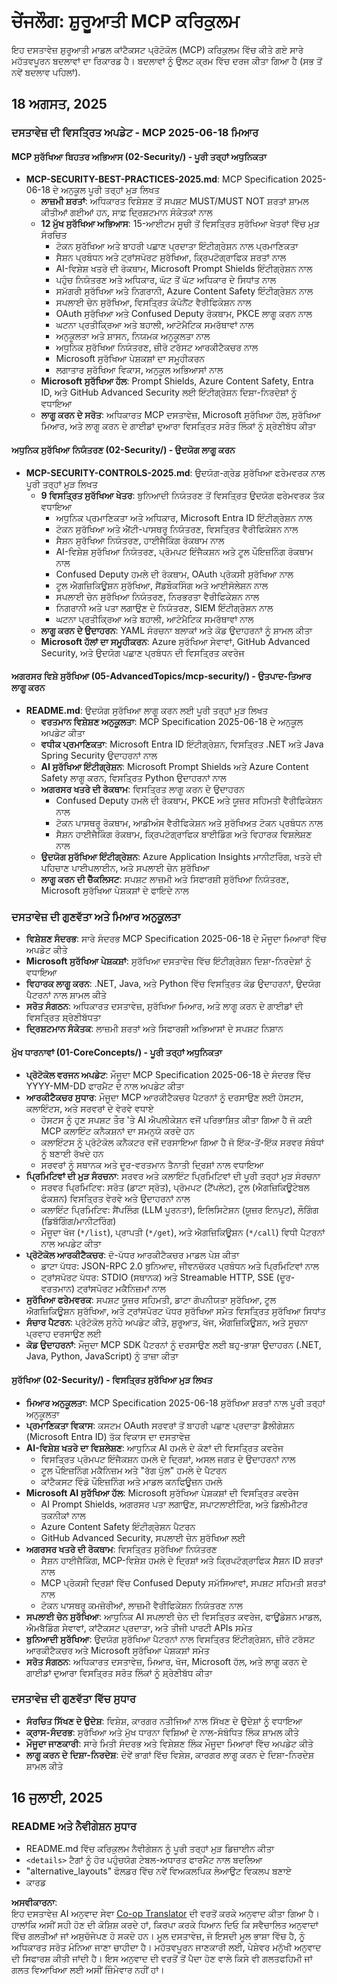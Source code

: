 <!--
CO_OP_TRANSLATOR_METADATA:
{
  "original_hash": "245b03ae1e7973094fe82b8051ae0939",
  "translation_date": "2025-08-18T16:23:57+00:00",
  "source_file": "changelog.md",
  "language_code": "pa"
}
-->
# ਚੇਂਜਲੌਗ: ਸ਼ੁਰੂਆਤੀ MCP ਕਰਿਕੁਲਮ

ਇਹ ਦਸਤਾਵੇਜ਼ ਸ਼ੁਰੂਆਤੀ ਮਾਡਲ ਕਾਂਟੈਕਸਟ ਪ੍ਰੋਟੋਕੋਲ (MCP) ਕਰਿਕੁਲਮ ਵਿੱਚ ਕੀਤੇ ਗਏ ਸਾਰੇ ਮਹੱਤਵਪੂਰਨ ਬਦਲਾਵਾਂ ਦਾ ਰਿਕਾਰਡ ਹੈ। ਬਦਲਾਵਾਂ ਨੂੰ ਉਲਟ ਕ੍ਰਮ ਵਿੱਚ ਦਰਜ ਕੀਤਾ ਗਿਆ ਹੈ (ਸਭ ਤੋਂ ਨਵੇਂ ਬਦਲਾਵ ਪਹਿਲਾਂ).

## 18 ਅਗਸਤ, 2025

### ਦਸਤਾਵੇਜ਼ ਦੀ ਵਿਸਤ੍ਰਿਤ ਅਪਡੇਟ - MCP 2025-06-18 ਮਿਆਰ

#### MCP ਸੁਰੱਖਿਆ ਬਿਹਤਰ ਅਭਿਆਸ (02-Security/) - ਪੂਰੀ ਤਰ੍ਹਾਂ ਅਧੁਨਿਕਤਾ
- **MCP-SECURITY-BEST-PRACTICES-2025.md**: MCP Specification 2025-06-18 ਦੇ ਅਨੁਕੂਲ ਪੂਰੀ ਤਰ੍ਹਾਂ ਮੁੜ ਲਿਖਤ
  - **ਲਾਜ਼ਮੀ ਸ਼ਰਤਾਂ**: ਅਧਿਕਾਰਤ ਵਿਸ਼ੇਸ਼ਣ ਤੋਂ ਸਪਸ਼ਟ MUST/MUST NOT ਸ਼ਰਤਾਂ ਸ਼ਾਮਲ ਕੀਤੀਆਂ ਗਈਆਂ ਹਨ, ਸਾਫ਼ ਦ੍ਰਿਸ਼ਟਮਾਨ ਸੰਕੇਤਕਾਂ ਨਾਲ
  - **12 ਮੁੱਖ ਸੁਰੱਖਿਆ ਅਭਿਆਸ**: 15-ਆਈਟਮ ਸੂਚੀ ਤੋਂ ਵਿਸਤ੍ਰਿਤ ਸੁਰੱਖਿਆ ਖੇਤਰਾਂ ਵਿੱਚ ਮੁੜ ਸੰਰਚਿਤ
    - ਟੋਕਨ ਸੁਰੱਖਿਆ ਅਤੇ ਬਾਹਰੀ ਪਛਾਣ ਪ੍ਰਦਾਤਾ ਇੰਟੀਗ੍ਰੇਸ਼ਨ ਨਾਲ ਪ੍ਰਮਾਣਿਕਤਾ
    - ਸੈਸ਼ਨ ਪ੍ਰਬੰਧਨ ਅਤੇ ਟ੍ਰਾਂਸਪੋਰਟ ਸੁਰੱਖਿਆ, ਕ੍ਰਿਪਟੋਗ੍ਰਾਫਿਕ ਸ਼ਰਤਾਂ ਨਾਲ
    - AI-ਵਿਸ਼ੇਸ਼ ਖਤਰੇ ਦੀ ਰੋਕਥਾਮ, Microsoft Prompt Shields ਇੰਟੀਗ੍ਰੇਸ਼ਨ ਨਾਲ
    - ਪਹੁੰਚ ਨਿਯੰਤਰਣ ਅਤੇ ਅਧਿਕਾਰ, ਘੱਟ ਤੋਂ ਘੱਟ ਅਧਿਕਾਰ ਦੇ ਸਿਧਾਂਤ ਨਾਲ
    - ਸਮੱਗਰੀ ਸੁਰੱਖਿਆ ਅਤੇ ਨਿਗਰਾਨੀ, Azure Content Safety ਇੰਟੀਗ੍ਰੇਸ਼ਨ ਨਾਲ
    - ਸਪਲਾਈ ਚੇਨ ਸੁਰੱਖਿਆ, ਵਿਸਤ੍ਰਿਤ ਕੰਪੋਨੈਂਟ ਵੈਰੀਫਿਕੇਸ਼ਨ ਨਾਲ
    - OAuth ਸੁਰੱਖਿਆ ਅਤੇ Confused Deputy ਰੋਕਥਾਮ, PKCE ਲਾਗੂ ਕਰਨ ਨਾਲ
    - ਘਟਨਾ ਪ੍ਰਤੀਕ੍ਰਿਆ ਅਤੇ ਬਹਾਲੀ, ਆਟੋਮੈਟਿਕ ਸਮਰੱਥਾਵਾਂ ਨਾਲ
    - ਅਨੁਕੂਲਤਾ ਅਤੇ ਸ਼ਾਸਨ, ਨਿਯਮਕ ਅਨੁਕੂਲਤਾ ਨਾਲ
    - ਅਧੁਨਿਕ ਸੁਰੱਖਿਆ ਨਿਯੰਤਰਣ, ਜ਼ੀਰੋ ਟਰੱਸਟ ਆਰਕੀਟੈਕਚਰ ਨਾਲ
    - Microsoft ਸੁਰੱਖਿਆ ਪੇਸ਼ਕਸ਼ਾਂ ਦਾ ਸਮੂਹੀਕਰਨ
    - ਲਗਾਤਾਰ ਸੁਰੱਖਿਆ ਵਿਕਾਸ, ਅਨੁਕੂਲ ਅਭਿਆਸਾਂ ਨਾਲ
  - **Microsoft ਸੁਰੱਖਿਆ ਹੱਲ**: Prompt Shields, Azure Content Safety, Entra ID, ਅਤੇ GitHub Advanced Security ਲਈ ਇੰਟੀਗ੍ਰੇਸ਼ਨ ਦਿਸ਼ਾ-ਨਿਰਦੇਸ਼ਾਂ ਨੂੰ ਵਧਾਇਆ
  - **ਲਾਗੂ ਕਰਨ ਦੇ ਸਰੋਤ**: ਅਧਿਕਾਰਤ MCP ਦਸਤਾਵੇਜ਼, Microsoft ਸੁਰੱਖਿਆ ਹੱਲ, ਸੁਰੱਖਿਆ ਮਿਆਰ, ਅਤੇ ਲਾਗੂ ਕਰਨ ਦੇ ਗਾਈਡਾਂ ਦੁਆਰਾ ਵਿਸਤ੍ਰਿਤ ਸਰੋਤ ਲਿੰਕਾਂ ਨੂੰ ਸ਼੍ਰੇਣੀਬੱਧ ਕੀਤਾ

#### ਅਧੁਨਿਕ ਸੁਰੱਖਿਆ ਨਿਯੰਤਰਣ (02-Security/) - ਉਦਯੋਗ ਲਾਗੂ ਕਰਨ
- **MCP-SECURITY-CONTROLS-2025.md**: ਉਦਯੋਗ-ਗ੍ਰੇਡ ਸੁਰੱਖਿਆ ਫਰੇਮਵਰਕ ਨਾਲ ਪੂਰੀ ਤਰ੍ਹਾਂ ਮੁੜ ਲਿਖਤ
  - **9 ਵਿਸਤ੍ਰਿਤ ਸੁਰੱਖਿਆ ਖੇਤਰ**: ਬੁਨਿਆਦੀ ਨਿਯੰਤਰਣ ਤੋਂ ਵਿਸਤ੍ਰਿਤ ਉਦਯੋਗ ਫਰੇਮਵਰਕ ਤੱਕ ਵਧਾਇਆ
    - ਅਧੁਨਿਕ ਪ੍ਰਮਾਣਿਕਤਾ ਅਤੇ ਅਧਿਕਾਰ, Microsoft Entra ID ਇੰਟੀਗ੍ਰੇਸ਼ਨ ਨਾਲ
    - ਟੋਕਨ ਸੁਰੱਖਿਆ ਅਤੇ ਐਂਟੀ-ਪਾਸਥਰੂ ਨਿਯੰਤਰਣ, ਵਿਸਤ੍ਰਿਤ ਵੈਰੀਫਿਕੇਸ਼ਨ ਨਾਲ
    - ਸੈਸ਼ਨ ਸੁਰੱਖਿਆ ਨਿਯੰਤਰਣ, ਹਾਈਜੈਕਿੰਗ ਰੋਕਥਾਮ ਨਾਲ
    - AI-ਵਿਸ਼ੇਸ਼ ਸੁਰੱਖਿਆ ਨਿਯੰਤਰਣ, ਪ੍ਰੋਮਪਟ ਇੰਜੈਕਸ਼ਨ ਅਤੇ ਟੂਲ ਪੌਇਜ਼ਨਿੰਗ ਰੋਕਥਾਮ ਨਾਲ
    - Confused Deputy ਹਮਲੇ ਦੀ ਰੋਕਥਾਮ, OAuth ਪ੍ਰੋਕਸੀ ਸੁਰੱਖਿਆ ਨਾਲ
    - ਟੂਲ ਐਗਜ਼ਿਕਿਊਸ਼ਨ ਸੁਰੱਖਿਆ, ਸੈਂਡਬੌਕਸਿੰਗ ਅਤੇ ਆਈਸੋਲੇਸ਼ਨ ਨਾਲ
    - ਸਪਲਾਈ ਚੇਨ ਸੁਰੱਖਿਆ ਨਿਯੰਤਰਣ, ਨਿਰਭਰਤਾ ਵੈਰੀਫਿਕੇਸ਼ਨ ਨਾਲ
    - ਨਿਗਰਾਨੀ ਅਤੇ ਪਤਾ ਲਗਾਉਣ ਦੇ ਨਿਯੰਤਰਣ, SIEM ਇੰਟੀਗ੍ਰੇਸ਼ਨ ਨਾਲ
    - ਘਟਨਾ ਪ੍ਰਤੀਕ੍ਰਿਆ ਅਤੇ ਬਹਾਲੀ, ਆਟੋਮੈਟਿਕ ਸਮਰੱਥਾਵਾਂ ਨਾਲ
  - **ਲਾਗੂ ਕਰਨ ਦੇ ਉਦਾਹਰਨ**: YAML ਸੰਰਚਨਾ ਬਲਾਕਾਂ ਅਤੇ ਕੋਡ ਉਦਾਹਰਨਾਂ ਨੂੰ ਸ਼ਾਮਲ ਕੀਤਾ
  - **Microsoft ਹੱਲਾਂ ਦਾ ਸਮੂਹੀਕਰਨ**: Azure ਸੁਰੱਖਿਆ ਸੇਵਾਵਾਂ, GitHub Advanced Security, ਅਤੇ ਉਦਯੋਗ ਪਛਾਣ ਪ੍ਰਬੰਧਨ ਦੀ ਵਿਸਤ੍ਰਿਤ ਕਵਰੇਜ

#### ਅਗਰਸਰ ਵਿਸ਼ੇ ਸੁਰੱਖਿਆ (05-AdvancedTopics/mcp-security/) - ਉਤਪਾਦ-ਤਿਆਰ ਲਾਗੂ ਕਰਨ
- **README.md**: ਉਦਯੋਗ ਸੁਰੱਖਿਆ ਲਾਗੂ ਕਰਨ ਲਈ ਪੂਰੀ ਤਰ੍ਹਾਂ ਮੁੜ ਲਿਖਤ
  - **ਵਰਤਮਾਨ ਵਿਸ਼ੇਸ਼ਣ ਅਨੁਕੂਲਤਾ**: MCP Specification 2025-06-18 ਦੇ ਅਨੁਕੂਲ ਅਪਡੇਟ ਕੀਤਾ
  - **ਵਧੀਕ ਪ੍ਰਮਾਣਿਕਤਾ**: Microsoft Entra ID ਇੰਟੀਗ੍ਰੇਸ਼ਨ, ਵਿਸਤ੍ਰਿਤ .NET ਅਤੇ Java Spring Security ਉਦਾਹਰਨਾਂ ਨਾਲ
  - **AI ਸੁਰੱਖਿਆ ਇੰਟੀਗ੍ਰੇਸ਼ਨ**: Microsoft Prompt Shields ਅਤੇ Azure Content Safety ਲਾਗੂ ਕਰਨ, ਵਿਸਤ੍ਰਿਤ Python ਉਦਾਹਰਨਾਂ ਨਾਲ
  - **ਅਗਰਸਰ ਖਤਰੇ ਦੀ ਰੋਕਥਾਮ**: ਵਿਸਤ੍ਰਿਤ ਲਾਗੂ ਕਰਨ ਦੇ ਉਦਾਹਰਨ
    - Confused Deputy ਹਮਲੇ ਦੀ ਰੋਕਥਾਮ, PKCE ਅਤੇ ਯੂਜ਼ਰ ਸਹਿਮਤੀ ਵੈਰੀਫਿਕੇਸ਼ਨ ਨਾਲ
    - ਟੋਕਨ ਪਾਸਥਰੂ ਰੋਕਥਾਮ, ਆਡੀਅੰਸ ਵੈਰੀਫਿਕੇਸ਼ਨ ਅਤੇ ਸੁਰੱਖਿਅਤ ਟੋਕਨ ਪ੍ਰਬੰਧਨ ਨਾਲ
    - ਸੈਸ਼ਨ ਹਾਈਜੈਕਿੰਗ ਰੋਕਥਾਮ, ਕ੍ਰਿਪਟੋਗ੍ਰਾਫਿਕ ਬਾਈਡਿੰਗ ਅਤੇ ਵਿਹਾਰਕ ਵਿਸ਼ਲੇਸ਼ਣ ਨਾਲ
  - **ਉਦਯੋਗ ਸੁਰੱਖਿਆ ਇੰਟੀਗ੍ਰੇਸ਼ਨ**: Azure Application Insights ਮਾਨੀਟਰਿੰਗ, ਖਤਰੇ ਦੀ ਪਹਿਚਾਣ ਪਾਈਪਲਾਈਨ, ਅਤੇ ਸਪਲਾਈ ਚੇਨ ਸੁਰੱਖਿਆ
  - **ਲਾਗੂ ਕਰਨ ਦੀ ਚੈੱਕਲਿਸਟ**: ਸਪਸ਼ਟ ਲਾਜ਼ਮੀ ਅਤੇ ਸਿਫਾਰਸ਼ੀ ਸੁਰੱਖਿਆ ਨਿਯੰਤਰਣ, Microsoft ਸੁਰੱਖਿਆ ਪੇਸ਼ਕਸ਼ਾਂ ਦੇ ਫਾਇਦੇ ਨਾਲ

### ਦਸਤਾਵੇਜ਼ ਦੀ ਗੁਣਵੱਤਾ ਅਤੇ ਮਿਆਰ ਅਨੁਕੂਲਤਾ
- **ਵਿਸ਼ੇਸ਼ਣ ਸੰਦਰਭ**: ਸਾਰੇ ਸੰਦਰਭ MCP Specification 2025-06-18 ਦੇ ਮੌਜੂਦਾ ਮਿਆਰਾਂ ਵਿੱਚ ਅਪਡੇਟ ਕੀਤੇ
- **Microsoft ਸੁਰੱਖਿਆ ਪੇਸ਼ਕਸ਼ਾਂ**: ਸੁਰੱਖਿਆ ਦਸਤਾਵੇਜ਼ ਵਿੱਚ ਇੰਟੀਗ੍ਰੇਸ਼ਨ ਦਿਸ਼ਾ-ਨਿਰਦੇਸ਼ਾਂ ਨੂੰ ਵਧਾਇਆ
- **ਵਿਹਾਰਕ ਲਾਗੂ ਕਰਨ**: .NET, Java, ਅਤੇ Python ਵਿੱਚ ਵਿਸਤ੍ਰਿਤ ਕੋਡ ਉਦਾਹਰਨਾਂ, ਉਦਯੋਗ ਪੈਟਰਨਾਂ ਨਾਲ ਸ਼ਾਮਲ ਕੀਤੇ
- **ਸਰੋਤ ਸੰਗਠਨ**: ਅਧਿਕਾਰਤ ਦਸਤਾਵੇਜ਼, ਸੁਰੱਖਿਆ ਮਿਆਰ, ਅਤੇ ਲਾਗੂ ਕਰਨ ਦੇ ਗਾਈਡਾਂ ਦੀ ਵਿਸਤ੍ਰਿਤ ਸ਼੍ਰੇਣੀਬੱਧਤਾ
- **ਦ੍ਰਿਸ਼ਟਮਾਨ ਸੰਕੇਤਕ**: ਲਾਜ਼ਮੀ ਸ਼ਰਤਾਂ ਅਤੇ ਸਿਫਾਰਸ਼ੀ ਅਭਿਆਸਾਂ ਦੇ ਸਪਸ਼ਟ ਨਿਸ਼ਾਨ

#### ਮੁੱਖ ਧਾਰਨਾਵਾਂ (01-CoreConcepts/) - ਪੂਰੀ ਤਰ੍ਹਾਂ ਅਧੁਨਿਕਤਾ
- **ਪ੍ਰੋਟੋਕੋਲ ਵਰਜਨ ਅਪਡੇਟ**: ਮੌਜੂਦਾ MCP Specification 2025-06-18 ਦੇ ਸੰਦਰਭ ਵਿੱਚ YYYY-MM-DD ਫਾਰਮੈਟ ਦੇ ਨਾਲ ਅਪਡੇਟ ਕੀਤਾ
- **ਆਰਕੀਟੈਕਚਰ ਸੁਧਾਰ**: ਮੌਜੂਦਾ MCP ਆਰਕੀਟੈਕਚਰ ਪੈਟਰਨਾਂ ਨੂੰ ਦਰਸਾਉਣ ਲਈ ਹੋਸਟਸ, ਕਲਾਇੰਟਸ, ਅਤੇ ਸਰਵਰਾਂ ਦੇ ਵੇਰਵੇ ਵਧਾਏ
  - ਹੋਸਟਸ ਨੂੰ ਹੁਣ ਸਪਸ਼ਟ ਤੌਰ 'ਤੇ AI ਐਪਲੀਕੇਸ਼ਨ ਵਜੋਂ ਪਰਿਭਾਸ਼ਿਤ ਕੀਤਾ ਗਿਆ ਹੈ ਜੋ ਕਈ MCP ਕਲਾਇੰਟ ਕਨੈਕਸ਼ਨਾਂ ਦਾ ਸਮਨੁਯੋ ਕਰਦੇ ਹਨ
  - ਕਲਾਇੰਟਸ ਨੂੰ ਪ੍ਰੋਟੋਕੋਲ ਕਨੈਕਟਰ ਵਜੋਂ ਦਰਸਾਇਆ ਗਿਆ ਹੈ ਜੋ ਇੱਕ-ਤੋਂ-ਇੱਕ ਸਰਵਰ ਸੰਬੰਧਾਂ ਨੂੰ ਬਣਾਈ ਰੱਖਦੇ ਹਨ
  - ਸਰਵਰਾਂ ਨੂੰ ਸਥਾਨਕ ਅਤੇ ਦੂਰ-ਵਰਤਮਾਨ ਤੈਨਾਤੀ ਦ੍ਰਿਸ਼ਾਂ ਨਾਲ ਵਧਾਇਆ
- **ਪ੍ਰਿਮਿਟਿਵਾਂ ਦੀ ਮੁੜ ਸੰਰਚਨਾ**: ਸਰਵਰ ਅਤੇ ਕਲਾਇੰਟ ਪ੍ਰਿਮਿਟਿਵਾਂ ਦੀ ਪੂਰੀ ਤਰ੍ਹਾਂ ਮੁੜ ਸੰਰਚਨਾ
  - ਸਰਵਰ ਪ੍ਰਿਮਿਟਿਵ: ਸਰੋਤ (ਡਾਟਾ ਸ੍ਰੋਤ), ਪ੍ਰੋਮਪਟ (ਟੈਂਪਲੇਟ), ਟੂਲ (ਐਗਜ਼ਿਕਿਊਟੇਬਲ ਫੰਕਸ਼ਨ) ਵਿਸਤ੍ਰਿਤ ਵੇਰਵੇ ਅਤੇ ਉਦਾਹਰਨਾਂ ਨਾਲ
  - ਕਲਾਇੰਟ ਪ੍ਰਿਮਿਟਿਵ: ਸੈਂਪਲਿੰਗ (LLM ਪੂਰਨਤਾ), ਇਲਿਸਿਟੇਸ਼ਨ (ਯੂਜ਼ਰ ਇਨਪੁਟ), ਲੌਗਿੰਗ (ਡਿਬੱਗਿੰਗ/ਮਾਨੀਟਰਿੰਗ)
  - ਮੌਜੂਦਾ ਖੋਜ (`*/list`), ਪ੍ਰਾਪਤੀ (`*/get`), ਅਤੇ ਐਗਜ਼ਿਕਿਊਸ਼ਨ (`*/call`) ਵਿਧੀ ਪੈਟਰਨਾਂ ਨਾਲ ਅਪਡੇਟ ਕੀਤਾ
- **ਪ੍ਰੋਟੋਕੋਲ ਆਰਕੀਟੈਕਚਰ**: ਦੋ-ਪੱਧਰ ਆਰਕੀਟੈਕਚਰ ਮਾਡਲ ਪੇਸ਼ ਕੀਤਾ
  - ਡਾਟਾ ਪੱਧਰ: JSON-RPC 2.0 ਬੁਨਿਆਦ, ਜੀਵਨਚੱਕਰ ਪ੍ਰਬੰਧਨ ਅਤੇ ਪ੍ਰਿਮਿਟਿਵਾਂ ਨਾਲ
  - ਟ੍ਰਾਂਸਪੋਰਟ ਪੱਧਰ: STDIO (ਸਥਾਨਕ) ਅਤੇ Streamable HTTP, SSE (ਦੂਰ-ਵਰਤਮਾਨ) ਟ੍ਰਾਂਸਪੋਰਟ ਮਕੈਨਿਜ਼ਮਾਂ ਨਾਲ
- **ਸੁਰੱਖਿਆ ਫਰੇਮਵਰਕ**: ਸਪਸ਼ਟ ਯੂਜ਼ਰ ਸਹਿਮਤੀ, ਡਾਟਾ ਗੋਪਨੀਯਤਾ ਸੁਰੱਖਿਆ, ਟੂਲ ਐਗਜ਼ਿਕਿਊਸ਼ਨ ਸੁਰੱਖਿਆ, ਅਤੇ ਟ੍ਰਾਂਸਪੋਰਟ ਪੱਧਰ ਸੁਰੱਖਿਆ ਸਮੇਤ ਵਿਸਤ੍ਰਿਤ ਸੁਰੱਖਿਆ ਸਿਧਾਂਤ
- **ਸੰਚਾਰ ਪੈਟਰਨ**: ਪ੍ਰੋਟੋਕੋਲ ਸੁਨੇਹੇ ਅਪਡੇਟ ਕੀਤੇ, ਸ਼ੁਰੂਆਤ, ਖੋਜ, ਐਗਜ਼ਿਕਿਊਸ਼ਨ, ਅਤੇ ਸੂਚਨਾ ਪ੍ਰਵਾਹ ਦਰਸਾਉਣ ਲਈ
- **ਕੋਡ ਉਦਾਹਰਨਾਂ**: ਮੌਜੂਦਾ MCP SDK ਪੈਟਰਨਾਂ ਨੂੰ ਦਰਸਾਉਣ ਲਈ ਬਹੁ-ਭਾਸ਼ਾ ਉਦਾਹਰਨ (.NET, Java, Python, JavaScript) ਨੂੰ ਤਾਜ਼ਾ ਕੀਤਾ

#### ਸੁਰੱਖਿਆ (02-Security/) - ਵਿਸਤ੍ਰਿਤ ਸੁਰੱਖਿਆ ਮੁੜ ਲਿਖਤ  
- **ਮਿਆਰ ਅਨੁਕੂਲਤਾ**: MCP Specification 2025-06-18 ਸੁਰੱਖਿਆ ਸ਼ਰਤਾਂ ਨਾਲ ਪੂਰੀ ਤਰ੍ਹਾਂ ਅਨੁਕੂਲਤਾ
- **ਪ੍ਰਮਾਣਿਕਤਾ ਵਿਕਾਸ**: ਕਸਟਮ OAuth ਸਰਵਰਾਂ ਤੋਂ ਬਾਹਰੀ ਪਛਾਣ ਪ੍ਰਦਾਤਾ ਡੈਲੀਗੇਸ਼ਨ (Microsoft Entra ID) ਤੱਕ ਵਿਕਾਸ ਦਾ ਦਸਤਾਵੇਜ਼
- **AI-ਵਿਸ਼ੇਸ਼ ਖਤਰੇ ਦਾ ਵਿਸ਼ਲੇਸ਼ਣ**: ਆਧੁਨਿਕ AI ਹਮਲੇ ਦੇ ਕੋਣਾਂ ਦੀ ਵਿਸਤ੍ਰਿਤ ਕਵਰੇਜ
  - ਵਿਸਤ੍ਰਿਤ ਪ੍ਰੋਮਪਟ ਇੰਜੈਕਸ਼ਨ ਹਮਲੇ ਦੇ ਦ੍ਰਿਸ਼ਾਂ, ਅਸਲ ਜਗਤ ਦੇ ਉਦਾਹਰਨਾਂ ਨਾਲ
  - ਟੂਲ ਪੌਇਜ਼ਨਿੰਗ ਮਕੈਨਿਜ਼ਮ ਅਤੇ "ਰੱਗ ਪੁੱਲ" ਹਮਲੇ ਦੇ ਪੈਟਰਨ
  - ਕਾਂਟੈਕਸਟ ਵਿੰਡੋ ਪੌਇਜ਼ਨਿੰਗ ਅਤੇ ਮਾਡਲ ਕਨਫਿਊਜ਼ਨ ਹਮਲੇ
- **Microsoft AI ਸੁਰੱਖਿਆ ਹੱਲ**: Microsoft ਸੁਰੱਖਿਆ ਪੇਸ਼ਕਸ਼ਾਂ ਦੀ ਵਿਸਤ੍ਰਿਤ ਕਵਰੇਜ
  - AI Prompt Shields, ਅਗਰਸਰ ਪਤਾ ਲਗਾਉਣ, ਸਪਾਟਲਾਈਟਿੰਗ, ਅਤੇ ਡਿਲੀਮੀਟਰ ਤਕਨੀਕਾਂ ਨਾਲ
  - Azure Content Safety ਇੰਟੀਗ੍ਰੇਸ਼ਨ ਪੈਟਰਨ
  - GitHub Advanced Security, ਸਪਲਾਈ ਚੇਨ ਸੁਰੱਖਿਆ ਲਈ
- **ਅਗਰਸਰ ਖਤਰੇ ਦੀ ਰੋਕਥਾਮ**: ਵਿਸਤ੍ਰਿਤ ਸੁਰੱਖਿਆ ਨਿਯੰਤਰਣ
  - ਸੈਸ਼ਨ ਹਾਈਜੈਕਿੰਗ, MCP-ਵਿਸ਼ੇਸ਼ ਹਮਲੇ ਦੇ ਦ੍ਰਿਸ਼ਾਂ ਅਤੇ ਕ੍ਰਿਪਟੋਗ੍ਰਾਫਿਕ ਸੈਸ਼ਨ ID ਸ਼ਰਤਾਂ ਨਾਲ
  - MCP ਪ੍ਰੋਕਸੀ ਦ੍ਰਿਸ਼ਾਂ ਵਿੱਚ Confused Deputy ਸਮੱਸਿਆਵਾਂ, ਸਪਸ਼ਟ ਸਹਿਮਤੀ ਸ਼ਰਤਾਂ ਨਾਲ
  - ਟੋਕਨ ਪਾਸਥਰੂ ਕਮਜ਼ੋਰੀਆਂ, ਲਾਜ਼ਮੀ ਵੈਰੀਫਿਕੇਸ਼ਨ ਨਿਯੰਤਰਣ ਨਾਲ
- **ਸਪਲਾਈ ਚੇਨ ਸੁਰੱਖਿਆ**: ਆਧੁਨਿਕ AI ਸਪਲਾਈ ਚੇਨ ਦੀ ਵਿਸਤ੍ਰਿਤ ਕਵਰੇਜ, ਫਾਊਂਡੇਸ਼ਨ ਮਾਡਲ, ਐਮਬੈਡਿੰਗ ਸੇਵਾਵਾਂ, ਕਾਂਟੈਕਸਟ ਪ੍ਰਦਾਤਾ, ਅਤੇ ਤੀਜੀ ਪਾਰਟੀ APIs ਸਮੇਤ
- **ਬੁਨਿਆਦੀ ਸੁਰੱਖਿਆ**: ਉਦਯੋਗ ਸੁਰੱਖਿਆ ਪੈਟਰਨਾਂ ਨਾਲ ਵਿਸਤ੍ਰਿਤ ਇੰਟੀਗ੍ਰੇਸ਼ਨ, ਜ਼ੀਰੋ ਟਰੱਸਟ ਆਰਕੀਟੈਕਚਰ ਅਤੇ Microsoft ਸੁਰੱਖਿਆ ਪੇਸ਼ਕਸ਼ਾਂ ਸਮੇਤ
- **ਸਰੋਤ ਸੰਗਠਨ**: ਅਧਿਕਾਰਤ ਦਸਤਾਵੇਜ਼, ਮਿਆਰ, ਖੋਜ, Microsoft ਹੱਲ, ਅਤੇ ਲਾਗੂ ਕਰਨ ਦੇ ਗਾਈਡਾਂ ਦੁਆਰਾ ਵਿਸਤ੍ਰਿਤ ਸਰੋਤ ਲਿੰਕਾਂ ਨੂੰ ਸ਼੍ਰੇਣੀਬੱਧ ਕੀਤਾ

### ਦਸਤਾਵੇਜ਼ ਦੀ ਗੁਣਵੱਤਾ ਵਿੱਚ ਸੁਧਾਰ
- **ਸੰਰਚਿਤ ਸਿੱਖਣ ਦੇ ਉਦੇਸ਼**: ਵਿਸ਼ੇਸ਼, ਕਾਰਗਰ ਨਤੀਜਿਆਂ ਨਾਲ ਸਿੱਖਣ ਦੇ ਉਦੇਸ਼ਾਂ ਨੂੰ ਵਧਾਇਆ
- **ਕ੍ਰਾਸ-ਸੰਦਰਭ**: ਸੁਰੱਖਿਆ ਅਤੇ ਮੁੱਖ ਧਾਰਨਾ ਵਿਸ਼ਿਆਂ ਦੇ ਨਾਲ-ਸੰਬੰਧਿਤ ਲਿੰਕ ਸ਼ਾਮਲ ਕੀਤੇ
- **ਮੌਜੂਦਾ ਜਾਣਕਾਰੀ**: ਸਾਰੇ ਮਿਤੀ ਸੰਦਰਭ ਅਤੇ ਵਿਸ਼ੇਸ਼ਣ ਲਿੰਕ ਮੌਜੂਦਾ ਮਿਆਰਾਂ ਵਿੱਚ ਅਪਡੇਟ ਕੀਤੇ
- **ਲਾਗੂ ਕਰਨ ਦੇ ਦਿਸ਼ਾ-ਨਿਰਦੇਸ਼**: ਦੋਵੇਂ ਭਾਗਾਂ ਵਿੱਚ ਵਿਸ਼ੇਸ਼, ਕਾਰਗਰ ਲਾਗੂ ਕਰਨ ਦੇ ਦਿਸ਼ਾ-ਨਿਰਦੇਸ਼ ਸ਼ਾਮਲ ਕੀਤੇ

## 16 ਜੁਲਾਈ, 2025

### README ਅਤੇ ਨੈਵੀਗੇਸ਼ਨ ਸੁਧਾਰ
- README.md ਵਿੱਚ ਕਰਿਕੁਲਮ ਨੈਵੀਗੇਸ਼ਨ ਨੂੰ ਪੂਰੀ ਤਰ੍ਹਾਂ ਮੁੜ ਡਿਜ਼ਾਈਨ ਕੀਤਾ
- `<details>` ਟੈਗਾਂ ਨੂੰ ਹੋਰ ਪਹੁੰਚਯੋਗ ਟੇਬਲ-ਅਧਾਰਤ ਫਾਰਮੈਟ ਨਾਲ ਬਦਲਿਆ
- "alternative_layouts" ਫੋਲਡਰ ਵਿੱਚ ਨਵੇਂ ਵਿਅਕਲਪਿਕ ਲੇਆਉਟ ਵਿਕਲਪ ਬਣਾਏ
- ਕਾਰਡ

**ਅਸਵੀਕਾਰਨਾ**:  
ਇਹ ਦਸਤਾਵੇਜ਼ AI ਅਨੁਵਾਦ ਸੇਵਾ [Co-op Translator](https://github.com/Azure/co-op-translator) ਦੀ ਵਰਤੋਂ ਕਰਕੇ ਅਨੁਵਾਦ ਕੀਤਾ ਗਿਆ ਹੈ। ਹਾਲਾਂਕਿ ਅਸੀਂ ਸਹੀ ਹੋਣ ਦੀ ਕੋਸ਼ਿਸ਼ ਕਰਦੇ ਹਾਂ, ਕਿਰਪਾ ਕਰਕੇ ਧਿਆਨ ਦਿਓ ਕਿ ਸਵੈਚਾਲਿਤ ਅਨੁਵਾਦਾਂ ਵਿੱਚ ਗਲਤੀਆਂ ਜਾਂ ਅਸੁਚੱਜੇਪਣ ਹੋ ਸਕਦੇ ਹਨ। ਮੂਲ ਦਸਤਾਵੇਜ਼, ਜੋ ਇਸਦੀ ਮੂਲ ਭਾਸ਼ਾ ਵਿੱਚ ਹੈ, ਨੂੰ ਅਧਿਕਾਰਤ ਸਰੋਤ ਮੰਨਿਆ ਜਾਣਾ ਚਾਹੀਦਾ ਹੈ। ਮਹੱਤਵਪੂਰਨ ਜਾਣਕਾਰੀ ਲਈ, ਪੇਸ਼ੇਵਰ ਮਨੁੱਖੀ ਅਨੁਵਾਦ ਦੀ ਸਿਫਾਰਸ਼ ਕੀਤੀ ਜਾਂਦੀ ਹੈ। ਇਸ ਅਨੁਵਾਦ ਦੀ ਵਰਤੋਂ ਤੋਂ ਪੈਦਾ ਹੋਣ ਵਾਲੇ ਕਿਸੇ ਵੀ ਗਲਤਫਹਿਮੀ ਜਾਂ ਗਲਤ ਵਿਆਖਿਆ ਲਈ ਅਸੀਂ ਜ਼ਿੰਮੇਵਾਰ ਨਹੀਂ ਹਾਂ।